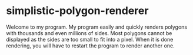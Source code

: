 # simplistic-polygon-renderer
Welcome to my program.
My program easily and quickly renders polygons with thousands and even millions of sides.
Most polygons cannot be displayed as the sides are too small to fit into a pixel.
When it is done rendering, you will have to restart the program to render another one.

